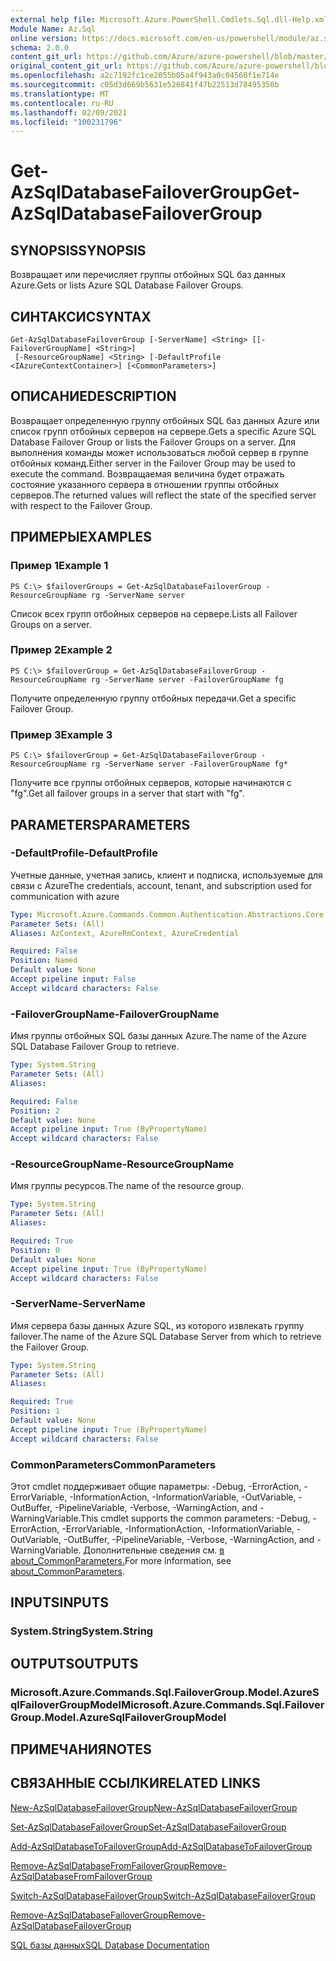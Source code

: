 ```yaml
---
external help file: Microsoft.Azure.PowerShell.Cmdlets.Sql.dll-Help.xml
Module Name: Az.Sql
online version: https://docs.microsoft.com/en-us/powershell/module/az.sql/get-azsqldatabasefailovergroup
schema: 2.0.0
content_git_url: https://github.com/Azure/azure-powershell/blob/master/src/Sql/Sql/help/Get-AzSqlDatabaseFailoverGroup.md
original_content_git_url: https://github.com/Azure/azure-powershell/blob/master/src/Sql/Sql/help/Get-AzSqlDatabaseFailoverGroup.md
ms.openlocfilehash: a2c7192fc1ce2055b05a4f943a0c04560f1e714e
ms.sourcegitcommit: c05d3d669b5631e526841f47b22513d78495350b
ms.translationtype: MT
ms.contentlocale: ru-RU
ms.lasthandoff: 02/09/2021
ms.locfileid: "100231796"
---
```

# <span data-ttu-id="d3bce-101">Get-AzSqlDatabaseFailoverGroup</span><span class="sxs-lookup"><span data-stu-id="d3bce-101">Get-AzSqlDatabaseFailoverGroup</span></span>

## <span data-ttu-id="d3bce-102">SYNOPSIS</span><span class="sxs-lookup"><span data-stu-id="d3bce-102">SYNOPSIS</span></span>
<span data-ttu-id="d3bce-103">Возвращает или перечисляет группы отбойных SQL баз данных Azure.</span><span class="sxs-lookup"><span data-stu-id="d3bce-103">Gets or lists Azure SQL Database Failover Groups.</span></span>

## <span data-ttu-id="d3bce-104">СИНТАКСИС</span><span class="sxs-lookup"><span data-stu-id="d3bce-104">SYNTAX</span></span>

```
Get-AzSqlDatabaseFailoverGroup [-ServerName] <String> [[-FailoverGroupName] <String>]
 [-ResourceGroupName] <String> [-DefaultProfile <IAzureContextContainer>] [<CommonParameters>]
```

## <span data-ttu-id="d3bce-105">ОПИСАНИЕ</span><span class="sxs-lookup"><span data-stu-id="d3bce-105">DESCRIPTION</span></span>
<span data-ttu-id="d3bce-106">Возвращает определенную группу отбойных SQL баз данных Azure или список групп отбойных серверов на сервере.</span><span class="sxs-lookup"><span data-stu-id="d3bce-106">Gets a specific Azure SQL Database Failover Group or lists the Failover Groups on a server.</span></span>
<span data-ttu-id="d3bce-107">Для выполнения команды может использоваться любой сервер в группе отбойных команд.</span><span class="sxs-lookup"><span data-stu-id="d3bce-107">Either server in the Failover Group may be used to execute the command.</span></span> <span data-ttu-id="d3bce-108">Возвращаемая величина будет отражать состояние указанного сервера в отношении группы отбойных серверов.</span><span class="sxs-lookup"><span data-stu-id="d3bce-108">The returned values will reflect the state of the specified server with respect to the Failover Group.</span></span>

## <span data-ttu-id="d3bce-109">ПРИМЕРЫ</span><span class="sxs-lookup"><span data-stu-id="d3bce-109">EXAMPLES</span></span>

### <span data-ttu-id="d3bce-110">Пример 1</span><span class="sxs-lookup"><span data-stu-id="d3bce-110">Example 1</span></span>
```
PS C:\> $failoverGroups = Get-AzSqlDatabaseFailoverGroup -ResourceGroupName rg -ServerName server
```

<span data-ttu-id="d3bce-111">Список всех групп отбойных серверов на сервере.</span><span class="sxs-lookup"><span data-stu-id="d3bce-111">Lists all Failover Groups on a server.</span></span>

### <span data-ttu-id="d3bce-112">Пример 2</span><span class="sxs-lookup"><span data-stu-id="d3bce-112">Example 2</span></span>
```
PS C:\> $failoverGroup = Get-AzSqlDatabaseFailoverGroup -ResourceGroupName rg -ServerName server -FailoverGroupName fg
```

<span data-ttu-id="d3bce-113">Получите определенную группу отбойных передачи.</span><span class="sxs-lookup"><span data-stu-id="d3bce-113">Get a specific Failover Group.</span></span>

### <span data-ttu-id="d3bce-114">Пример 3</span><span class="sxs-lookup"><span data-stu-id="d3bce-114">Example 3</span></span>
```
PS C:\> $failoverGroup = Get-AzSqlDatabaseFailoverGroup -ResourceGroupName rg -ServerName server -FailoverGroupName fg*
```

<span data-ttu-id="d3bce-115">Получите все группы отбойных серверов, которые начинаются с "fg".</span><span class="sxs-lookup"><span data-stu-id="d3bce-115">Get all failover groups in a server that start with "fg".</span></span>

## <span data-ttu-id="d3bce-116">PARAMETERS</span><span class="sxs-lookup"><span data-stu-id="d3bce-116">PARAMETERS</span></span>

### <span data-ttu-id="d3bce-117">-DefaultProfile</span><span class="sxs-lookup"><span data-stu-id="d3bce-117">-DefaultProfile</span></span>
<span data-ttu-id="d3bce-118">Учетные данные, учетная запись, клиент и подписка, используемые для связи с Azure</span><span class="sxs-lookup"><span data-stu-id="d3bce-118">The credentials, account, tenant, and subscription used for communication with azure</span></span>

```yaml
Type: Microsoft.Azure.Commands.Common.Authentication.Abstractions.Core.IAzureContextContainer
Parameter Sets: (All)
Aliases: AzContext, AzureRmContext, AzureCredential

Required: False
Position: Named
Default value: None
Accept pipeline input: False
Accept wildcard characters: False
```

### <span data-ttu-id="d3bce-119">-FailoverGroupName</span><span class="sxs-lookup"><span data-stu-id="d3bce-119">-FailoverGroupName</span></span>
<span data-ttu-id="d3bce-120">Имя группы отбойных SQL базы данных Azure.</span><span class="sxs-lookup"><span data-stu-id="d3bce-120">The name of the Azure SQL Database Failover Group to retrieve.</span></span>

```yaml
Type: System.String
Parameter Sets: (All)
Aliases:

Required: False
Position: 2
Default value: None
Accept pipeline input: True (ByPropertyName)
Accept wildcard characters: False
```

### <span data-ttu-id="d3bce-121">-ResourceGroupName</span><span class="sxs-lookup"><span data-stu-id="d3bce-121">-ResourceGroupName</span></span>
<span data-ttu-id="d3bce-122">Имя группы ресурсов.</span><span class="sxs-lookup"><span data-stu-id="d3bce-122">The name of the resource group.</span></span>

```yaml
Type: System.String
Parameter Sets: (All)
Aliases:

Required: True
Position: 0
Default value: None
Accept pipeline input: True (ByPropertyName)
Accept wildcard characters: False
```

### <span data-ttu-id="d3bce-123">-ServerName</span><span class="sxs-lookup"><span data-stu-id="d3bce-123">-ServerName</span></span>
<span data-ttu-id="d3bce-124">Имя сервера базы данных Azure SQL, из которого извлекать группу failover.</span><span class="sxs-lookup"><span data-stu-id="d3bce-124">The name of the Azure SQL Database Server from which to retrieve the Failover Group.</span></span>

```yaml
Type: System.String
Parameter Sets: (All)
Aliases:

Required: True
Position: 1
Default value: None
Accept pipeline input: True (ByPropertyName)
Accept wildcard characters: False
```

### <span data-ttu-id="d3bce-125">CommonParameters</span><span class="sxs-lookup"><span data-stu-id="d3bce-125">CommonParameters</span></span>
<span data-ttu-id="d3bce-126">Этот cmdlet поддерживает общие параметры: -Debug, -ErrorAction, -ErrorVariable, -InformationAction, -InformationVariable, -OutVariable, -OutBuffer, -PipelineVariable, -Verbose, -WarningAction, and -WarningVariable.</span><span class="sxs-lookup"><span data-stu-id="d3bce-126">This cmdlet supports the common parameters: -Debug, -ErrorAction, -ErrorVariable, -InformationAction, -InformationVariable, -OutVariable, -OutBuffer, -PipelineVariable, -Verbose, -WarningAction, and -WarningVariable.</span></span> <span data-ttu-id="d3bce-127">Дополнительные сведения см. [в about_CommonParameters.](http://go.microsoft.com/fwlink/?LinkID=113216)</span><span class="sxs-lookup"><span data-stu-id="d3bce-127">For more information, see [about_CommonParameters](http://go.microsoft.com/fwlink/?LinkID=113216).</span></span>

## <span data-ttu-id="d3bce-128">INPUTS</span><span class="sxs-lookup"><span data-stu-id="d3bce-128">INPUTS</span></span>

### <span data-ttu-id="d3bce-129">System.String</span><span class="sxs-lookup"><span data-stu-id="d3bce-129">System.String</span></span>

## <span data-ttu-id="d3bce-130">OUTPUTS</span><span class="sxs-lookup"><span data-stu-id="d3bce-130">OUTPUTS</span></span>

### <span data-ttu-id="d3bce-131">Microsoft.Azure.Commands.Sql.FailoverGroup.Model.AzureSqlFailoverGroupModel</span><span class="sxs-lookup"><span data-stu-id="d3bce-131">Microsoft.Azure.Commands.Sql.FailoverGroup.Model.AzureSqlFailoverGroupModel</span></span>

## <span data-ttu-id="d3bce-132">ПРИМЕЧАНИЯ</span><span class="sxs-lookup"><span data-stu-id="d3bce-132">NOTES</span></span>

## <span data-ttu-id="d3bce-133">СВЯЗАННЫЕ ССЫЛКИ</span><span class="sxs-lookup"><span data-stu-id="d3bce-133">RELATED LINKS</span></span>

[<span data-ttu-id="d3bce-134">New-AzSqlDatabaseFailoverGroup</span><span class="sxs-lookup"><span data-stu-id="d3bce-134">New-AzSqlDatabaseFailoverGroup</span></span>](./New-AzSqlDatabaseFailoverGroup.md)

[<span data-ttu-id="d3bce-135">Set-AzSqlDatabaseFailoverGroup</span><span class="sxs-lookup"><span data-stu-id="d3bce-135">Set-AzSqlDatabaseFailoverGroup</span></span>](./Set-AzSqlDatabaseFailoverGroup.md)

[<span data-ttu-id="d3bce-136">Add-AzSqlDatabaseToFailoverGroup</span><span class="sxs-lookup"><span data-stu-id="d3bce-136">Add-AzSqlDatabaseToFailoverGroup</span></span>](./Add-AzSqlDatabaseToFailoverGroup.md)

[<span data-ttu-id="d3bce-137">Remove-AzSqlDatabaseFromFailoverGroup</span><span class="sxs-lookup"><span data-stu-id="d3bce-137">Remove-AzSqlDatabaseFromFailoverGroup</span></span>](./Remove-AzSqlDatabaseFromFailoverGroup.md)

[<span data-ttu-id="d3bce-138">Switch-AzSqlDatabaseFailoverGroup</span><span class="sxs-lookup"><span data-stu-id="d3bce-138">Switch-AzSqlDatabaseFailoverGroup</span></span>](./Switch-AzSqlDatabaseFailoverGroup.md)

[<span data-ttu-id="d3bce-139">Remove-AzSqlDatabaseFailoverGroup</span><span class="sxs-lookup"><span data-stu-id="d3bce-139">Remove-AzSqlDatabaseFailoverGroup</span></span>](./Remove-AzSqlDatabaseFailoverGroup.md)

[<span data-ttu-id="d3bce-140">SQL базы данных</span><span class="sxs-lookup"><span data-stu-id="d3bce-140">SQL Database Documentation</span></span>](https://docs.microsoft.com/azure/sql-database/)
